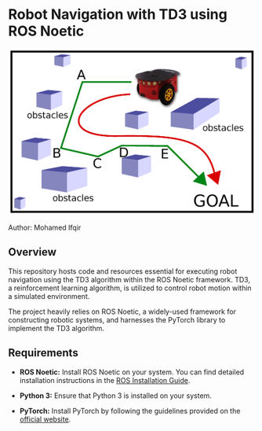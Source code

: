 # Robot Navigation with TD3 using ROS Noetic

![Robot Navigation](RobotNavigation.png)

Author: Mohamed Ifqir

## Overview

This repository hosts code and resources essential for executing robot navigation using the TD3 algorithm within the ROS Noetic framework. TD3, a reinforcement learning algorithm, is utilized to control robot motion within a simulated environment.

The project heavily relies on ROS Noetic, a widely-used framework for constructing robotic systems, and harnesses the PyTorch library to implement the TD3 algorithm.

## Requirements

- **ROS Noetic:** Install ROS Noetic on your system. You can find detailed installation instructions in the [ROS Installation Guide](http://wiki.ros.org/noetic/Installation).

- **Python 3:** Ensure that Python 3 is installed on your system.

- **PyTorch:** Install PyTorch by following the guidelines provided on the [official website](https://pytorch.org/).